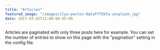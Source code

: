```yaml
---
title: "Articles"
featured_image: "/images/ilya-pavlov-OqtafYT5kTw-unsplash.jpg"
date: 2017-03-02T12:00:00-05:00
---
```

Articles are paginated with only three posts here for example. You can set the number of entries to show on this page with the "pagination" setting in the config file.
